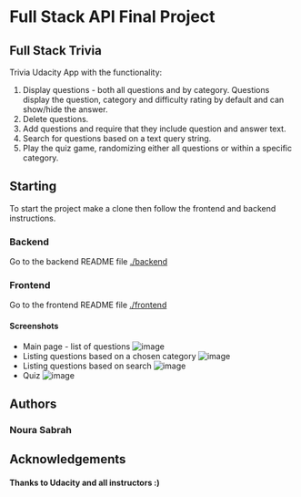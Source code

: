 # Full Stack API Final Project


## Full Stack Trivia

Trivia Udacity App with the functionality:

1. Display questions - both all questions and by category. Questions display the question, category and difficulty rating by default and can show/hide the answer.
2. Delete questions.
3. Add questions and require that they include question and answer text.
4. Search for questions based on a text query string.
5. Play the quiz game, randomizing either all questions or within a specific category.

## Starting 

To start the project make a clone then follow the frontend and backend instructions.

### Backend
Go to the backend README file
[./backend](https://github.com/nas3444/Project02_TriviaApp/blob/main/02_trivia_api/starter/backend/README.md)


### Frontend
Go to the frontend README file
[./frontend](https://github.com/nas3444/Project02_TriviaApp/blob/main/02_trivia_api/starter/frontend/README.md) 

#### Screenshots
* Main page - list of questions
![image](https://user-images.githubusercontent.com/19878485/151033305-6917cbbf-88f3-4e7a-b111-72cb5c60d23e.png)
* Listing questions based on a chosen category
![image](https://user-images.githubusercontent.com/19878485/151033548-e30a995d-88e7-439e-aeba-61eef24bc793.png)
* Listing questions based on search
![image](https://user-images.githubusercontent.com/19878485/151033635-7f020ae0-accc-4c97-8989-5964b44901a3.png)
* Quiz
![image](https://user-images.githubusercontent.com/19878485/151033844-1cd00375-e91b-4446-9ca8-20364688aade.png)

## Authors
### Noura Sabrah

## Acknowledgements
#### Thanks to Udacity and all instructors :)
